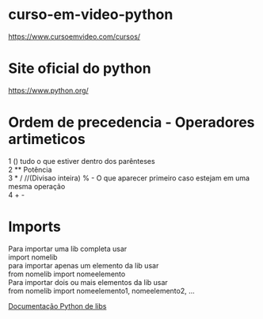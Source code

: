 # curso-em-video-python
https://www.cursoemvideo.com/cursos/  

# Site oficial do python  
https://www.python.org/ 

# Ordem de precedencia - Operadores artimeticos
1  () tudo o que estiver dentro dos parênteses  
2  ** Potência  
3  * / //(Divisao inteira)  % - O que aparecer primeiro caso estejam em uma mesma operação  
4  + -  

# Imports
Para importar uma lib completa usar  
import nomelib  
para importar apenas um elemento da lib usar  
from nomelib import nomeelemento  
Para importar dois ou mais elementos da lib usar  
from nomelib import nomeelemento1, nomeelemento2, ...

[Documentação Python de libs](https://docs.python.org/3/library/index.html) 
